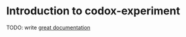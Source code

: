 # Introduction to codox-experiment

TODO: write [great documentation](http://jacobian.org/writing/what-to-write/)
